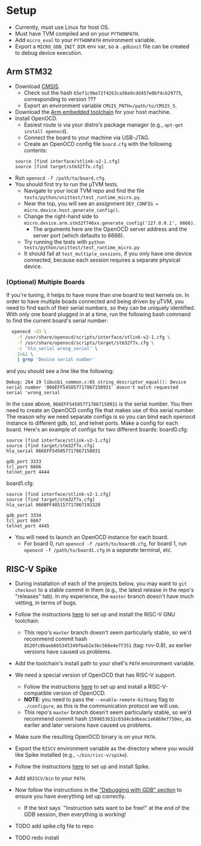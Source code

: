 <!-- - TODO add RPC auto-restart script to this repo and explain this snippet in `tune_relay_microtvm.py`
```python
RPC_SERVER_DEV_CONFIG_BASE = f'/home/lweber/micro-rpc-tempdirs'
for i in range(10):
    DEV_CONFIG['server_port'] = 6666 + i
    with open(f'{RPC_SERVER_DEV_CONFIG_BASE}/{i}/utvm_dev_config.json', 'w') as f:
        json.dump(DEV_CONFIG, f, indent=4)
``` -->

# Setup
- Currently, must use Linux for host OS.
- Must have TVM compiled and on your `PYTHONPATH`.
- Add `micro_eval` to your `PYTHONPATH` environment variable.
- Export a `MICRO_GDB_INIT_DIR` env var, so a `.gdbinit` file can be created to debug device execution.

## Arm STM32
- Download [CMSIS](https://github.com/ARM-software/CMSIS_5).
  - Check out the hash `b5ef1c9be72f4263ca56e9cdd457e0bf4cb29775`, corresponding to version ???
  - Export an environment variable `CMSIS_PATH=/path/to/CMSIS_5`.
- Download the [Arm embedded toolchain](https://developer.arm.com/tools-and-software/open-source-software/developer-tools/gnu-toolchain/gnu-rm/downloads) for your host machine.
- Install OpenOCD.
  - Easiest route is via your distro's package manager (e.g., `apt-get install openocd`).
  - Connect the board to your machine via USB-JTAG.
  - Create an OpenOCD config file `board.cfg` with the following contents:
  ```
  source [find interface/stlink-v2-1.cfg]
  source [find target/stm32f7x.cfg]
  ```
- Run `openocd -f /path/to/board.cfg`.
- You should first try to run the µTVM tests.
  - Navigate to your local TVM repo and find the file `tests/python/unittest/test_runtime_micro.py`.
  - Near the top, you will see an assignment `DEV_CONFIG = micro.device.host.generate_config()`.
  - Change the right-hand side to `micro.device.arm.stm32f746xx.generate_config('127.0.0.1', 6666)`.
    - The arguments here are the OpenOCD server address and the server port (which defaults to 6666).
  - Try running the tests with `python tests/python/unittest/test_runtime_micro.py`
  - It should fail at `test_multiple_sessions`, if you only have one device connected, because each session requires a separate physical device.

### (Optional) Multiple Boards
If you're tuning, it helps to have more than one board to test kernels on.
In order to have multiple boads connected and being driven by µTVM, you need to find each of their serial numbers, so they can be uniquely identified.
With only one board plugged in at a time, run the following bash command to find the current board's serial number:
```bash
  openocd -d3 \
    -f /usr/share/openocd/scripts/interface/stlink-v2-1.cfg \
    -f /usr/share/openocd/scripts/target/stm32f7x.cfg \
    -c 'hla_serial wrong_serial' \
    2>&1 \
    | grep 'Device serial number'
```
and you should see a line like the following:
```
Debug: 264 19 libusb1_common.c:65 string_descriptor_equal(): Device serial number '066EFF545057717867150931' doesn't match requested serial 'wrong_serial
```
In the case above, `066EFF545057717867150931` is the serial number.
You then need to create an OpenOCD config file that makes use of this serial number.
The reason why we need separate configs is so you can bind each openocd instance to different gdb, tcl, and telnet ports.
Make a config for each board.
Here's an example of configs for two different boards:
board0.cfg:
```
source [find interface/stlink-v2-1.cfg]
source [find target/stm32f7x.cfg]
hla_serial 066EFF545057717867150931

gdb_port 3333
tcl_port 6666
telnet_port 4444
```
board1.cfg:
```
source [find interface/stlink-v2-1.cfg]
source [find target/stm32f7x.cfg]
hla_serial 066BFF485157717867193328

gdb_port 3334
tcl_port 6667
telnet_port 4445
```
- You will need to launch an OpenOCD instance for each board.
  - For board 0, run `openocd -f /path/to/board0.cfg`, for board 1, run `openocd -f /path/to/board1.cfg` in a *separate* terminal, etc.

## RISC-V Spike
- During installation of each of the projects below, you may want to `git checkout` to a stable commit in them (e.g., the latest release in the repo's "releases" tab).  In my experience, the `master` branch doesn't have much vetting, in terms of bugs.

- Follow the instructions [here](https://github.com/riscv/riscv-gnu-toolchain) to set up and install the RISC-V GNU toolchain.
  - This repo's `master` branch doesn't seem particularly stable, so we'd recommend commit hash `8520fc0baeb6b5345349fbab2e3bc560e4e7f351` (tag: rvv-0.8), as earlier versions have caused us problems.
- Add the toolchain's install path to your shell's `PATH` environment variable.
- We need a special version of OpenOCD that has RISC-V support.
  - Follow the instructions [here](https://github.com/riscv/riscv-openocd) to set up and install a RISC-V-compatible version of OpenOCD.
  - **NOTE**: you need to pass the `--enable-remote-bitbang` flag to `./configure`, as this is the communication protocol we will use.
  - This repo's `master` branch doesn't seem particularly stable, so we'd recommend commit hash `1599853032c03d4cbd6eac1e6869ef750ec`, as earlier and later versions have caused us problems.
- Make sure the resulting OpenOCD binary is on your `PATH`.
- Export the `RISCV` environment variable as the directory where you would like Spike installed (e.g., `~/bin/risc-v/spike`).
- Follow the instructions [here](https://github.com/riscv/riscv-isa-sim) to set up and install Spike.
- Add `$RISCV/bin` to your `PATH`.
- Now follow the instructions in the ["Debugging with GDB" section](https://github.com/riscv/riscv-isa-sim#debugging-with-gdb) to ensure you have everything set up correctly.
  - If the text says `"Instruction sets want to be free!" at the end of the GDB session, then everything is working!
- TODO add spike.cfg file to repo
- TODO redo install

